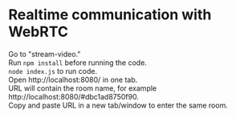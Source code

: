 # Realtime communication with WebRTC

Go to "stream-video."\
Run `npm install` before running the code.\
`node index.js` to run code.\
Open http://localhost:8080/ in one tab.\
URL will contain the room name, for example http://localhost:8080/#dbc1ad8750f90.\
Copy and paste URL in a new tab/window to enter the same room.
